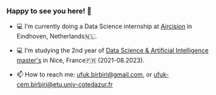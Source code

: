 ### Happy to see you here! 👋

- :computer: I’m currently doing a Data Science internship at [Aircision](https://www.aircision.com/) in Eindhoven, Netherlands🇳🇱.
- :computer: I’m studying the 2nd year of [Data Science & Artificial Intelligence master's](https://univ-cotedazur.eu/msc/msc-data-science-and-artificial-intelligence) in Nice, France🇫🇷 (2021-08.2023).


- 📫 How to reach me: 
  ufuk.birbiri@gmail.com, or 
ufuk-cem.birbiri@etu.univ-cotedazur.fr


<!--
**CemBirbiri/CemBirbiri** is a ✨ _special_ ✨ repository because its `README.md` (this file) appears on your GitHub profile.


- :computer: I’m currently studying the 2nd year of Data Science & Artificial Intelligence master's in Nice, France


- 📫 How to reach me: 
uccbirbiri@gmail.com,
ufuk-cem.birbiri@etu.univ-cotedazur.fr

-->

